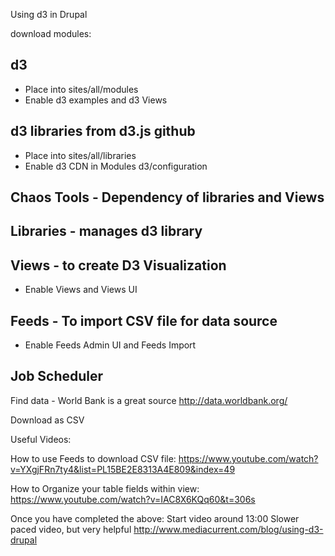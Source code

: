 Using d3 in Drupal

download modules:
## d3
* Place into sites/all/modules
* Enable d3 examples and d3 Views
## d3 libraries from d3.js github
* Place into sites/all/libraries
* Enable d3 CDN in Modules d3/configuration
## Chaos Tools - Dependency of libraries and Views
## Libraries - manages d3 library
## Views - to create D3 Visualization
* Enable Views and Views UI
## Feeds - To import CSV file for data source
* Enable Feeds Admin UI and Feeds Import
## Job Scheduler

Find data -
World Bank is a great source
http://data.worldbank.org/

Download as CSV

Useful Videos:


How to use Feeds to download CSV file:
https://www.youtube.com/watch?v=YXgjFRn7ty4&list=PL15BE2E8313A4E809&index=49

How to Organize your table fields within view:
https://www.youtube.com/watch?v=IAC8X6KQq60&t=306s

Once you have completed the above:
Start video around 13:00
Slower paced video, but very helpful
http://www.mediacurrent.com/blog/using-d3-drupal
